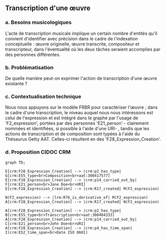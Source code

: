 ## Transcription d'une œuvre

### a. Besoins musicologiques

L'acte de transcription musicale implique un certain nombre d'entités qu'il convient d'identifier avec précision dans le cadre de l'indexation conceptuelle : œuvre originelle, œuvre transcrite, compositeur et transcripteur, dans l'éventualité où les deux tâches seraient accomplies par des personnes différentes.

### b. Problématisation

De quelle manière peut-on exprimer l'action de transcription d'une œuvre existante ? 

### c. Contextualisation technique

Nous nous appuyons sur le modèle FRBR pour caractériser l'œuvre ; dans le cadre d'une transcription, le niveau auquel nous nous intéressons est celui de l'expression et est intégré dans le graphe par l'usage de 'F2_expression', portées par des personnes 'E21_person' - clairement nommées et identifiées, si possible à l'aide d'une URI- , tandis que les actions de transcription et de composition sont typées à l'aide du Thésaurus Getty AAT. Celles-ci résultent en des 'F28_Expression_Creation'.

### d. Proposition CIDOC CRM

```mermaid
graph TD;

E[crm:F28_Expression_Creation] --> |crm:p2_has_type| G[crm:E55_type<br>Composition<br>aat:300417577]
E[crm:F28_Expression_Creation] --> |crm:p14_carried_out_by| F[crm:E21_person<br>Jane Doe<br>URI]
E[crm:F28_Expression_Creation] --> |crm:R17_created| M(F2_expression)

N(F2_expression) --> |lrm:R76_is_derivative_of| M(F2_expression)
A[crm:F28_Expression_Creation] --> |crm:R17_created| N(F2_expression)

A[crm:F28_Expression_Creation] --> |crm:p2_has_type| B[crm:E55_type<br>Transcription<br>aat:300404333]
A[crm:F28_Expression_Creation] --> |crm:p14_carried_out_by| C[crm:E21_person<br>John Doe<br>URI]
A[crm:F28_Expression_Creation] --> |crm:p4_has_time_span| I(crm:E52_time_span<br>Date ISO 8601)





```

